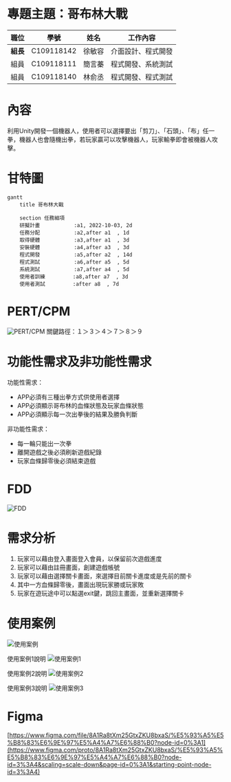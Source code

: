 # 專題主題：哥布林大戰

| **職位** | **學號** | **姓名** | **工作內容** |
| :---:| :---:| :---:| :----: |
| **組長** | C109118142 | 徐敏容 | 介面設計、程式開發 |
| 組員 | C109118111 | 簡言蓁 | 程式開發、系統測試 |
| 組員 | C109118140 | 林俞丞 | 程式開發、程式測試 |


# 內容
利用Unity開發一個機器人，使用者可以選擇要出「剪刀」、「石頭」、「布」任一拳，機器人也會隨機出拳，若玩家贏可以攻擊機器人，玩家輸拳即會被機器人攻擊。


# 甘特圖
```mermaid
gantt
    title 哥布林大戰
    
    section 任務細項
    研擬計畫           :a1, 2022-10-03, 2d
    任務分配           :a2,after a1  , 1d
    取得硬體           :a3,after a1  , 3d
    安裝硬體           :a4,after a3  , 3d
    程式開發           :a5,after a2  , 14d
    程式測試           :a6,after a5  , 5d
    系統測試           :a7,after a4  , 5d
    使用者訓練         :a8,after a7  , 3d
    使用者測試         :after a8  , 7d

```


# PERT/CPM
![PERT/CPM](PERT1.JPG "PERT")
關鍵路徑：１＞３＞４＞７＞８＞９

# 功能性需求及非功能性需求
功能性需求：
* APP必須有三種出拳方式供使用者選擇
* APP必須顯示哥布林的血條狀態及玩家血條狀態
* APP必須顯示每一次出拳後的結果及勝負判斷

非功能性需求：
* 每一輪只能出一次拳
* 離開遊戲之後必須刷新遊戲紀錄
* 玩家血條歸零後必須結束遊戲

# FDD
![FDD](FDD1.png "FDD")

# 需求分析
1. 玩家可以藉由登入畫面登入會員，以保留前次遊戲進度
2. 玩家可以藉由註冊畫面，創建遊戲帳號
3. 玩家可以藉由選擇關卡畫面，來選擇目前關卡進度或是先前的關卡
4. 其中一方血條歸零後，畫面出現玩家勝或玩家敗
5. 玩家在遊玩途中可以點選exit鍵，跳回主畫面，並重新選擇關卡

# 使用案例
![使用案例](使用案例圖.jpg "使用案例")

使用案例1說明
![使用案例1](Case1.png "使用案例1")

使用案例2說明
![使用案例2](Case2-1.png "使用案例2")

使用案例3說明
![使用案例3](Case3.png "使用案例3")

# Figma
[https://www.figma.com/file/8A1Ra8tXm25GtxZKU8bxaS/%E5%93%A5%E5%B8%83%E6%9E%97%E5%A4%A7%E6%88%B0?node-id=0%3A1](https://www.figma.com/proto/8A1Ra8tXm25GtxZKU8bxaS/%E5%93%A5%E5%B8%83%E6%9E%97%E5%A4%A7%E6%88%B0?node-id=3%3A4&scaling=scale-down&page-id=0%3A1&starting-point-node-id=3%3A4)
